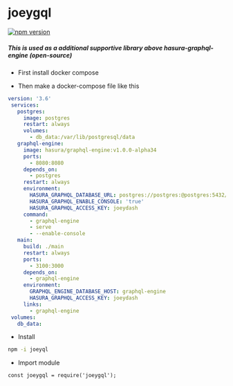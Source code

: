 # joeygql

[![npm version](https://badge.fury.io/js/joeygql.svg)](https://badge.fury.io/js/joeygql)
##### This is used as a additional supportive library above hasura-graphql-engine (open-source)

* First install docker compose

* Then make a docker-compose file like this 

```yml 
version: '3.6'
 services:
   postgres:
     image: postgres
     restart: always
     volumes:
       - db_data:/var/lib/postgresql/data
   graphql-engine:
     image: hasura/graphql-engine:v1.0.0-alpha34
     ports:
       - 8080:8080
     depends_on:
       - postgres
     restart: always
     environment:
       HASURA_GRAPHQL_DATABASE_URL: postgres://postgres:@postgres:5432/postgres
       HASURA_GRAPHQL_ENABLE_CONSOLE: 'true'
       HASURA_GRAPHQL_ACCESS_KEY: joeydash
     command:
       - graphql-engine
       - serve
       - --enable-console
   main:
     build: ./main
     restart: always
     ports:
       - 3100:3000
     depends_on:
       - graphql-engine
     environment:
       GRAPHQL_ENGINE_DATABASE_HOST: graphql-engine
       HASURA_GRAPHQL_ACCESS_KEY: joeydash
     links:
       - graphql-engine
 volumes:
   db_data:
```

* Install 
```bash 
npm -i joeyql
```

* Import module

```node
const joeygql = require('joeygql');
```


